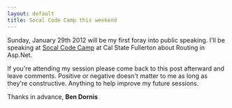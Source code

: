 ```yaml
---
layout: default
title: Socal Code Camp this weekend
---
```


Sunday, January 29th 2012 will be my first foray into public speaking. I'll be speaking at <a href='http://www.socalcodecamp.com/'>Socal Code Camp</a> at Cal State Fullerton about Routing in Asp.Net.

If you're attending my session please come back to this post afterward and leave comments. Positive or negative doesn't matter to me as long as they're constructive. Anything to help improve my future sessions.

Thanks in advance,
<strong>Ben Dornis</strong>